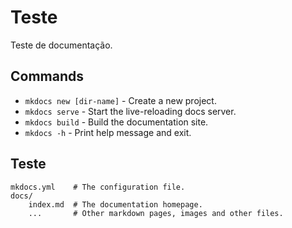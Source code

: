 # Teste

Teste de documentação.

## Commands

* `mkdocs new [dir-name]` - Create a new project.
* `mkdocs serve` - Start the live-reloading docs server.
* `mkdocs build` - Build the documentation site.
* `mkdocs -h` - Print help message and exit.

## Teste

    mkdocs.yml    # The configuration file.
    docs/
        index.md  # The documentation homepage.
        ...       # Other markdown pages, images and other files.

